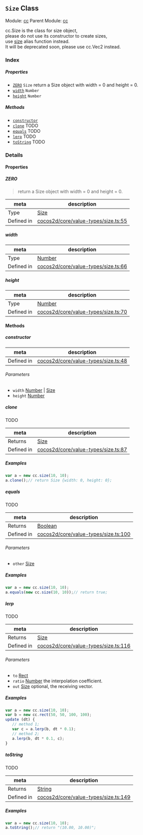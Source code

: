 ## `Size` Class



Module: [cc](../modules/cc.md)
Parent Module: [cc](../modules/cc.md)


cc.Size is the class for size object,<br/>
please do not use its constructor to create sizes,<br/>
use <a href="../modules/cc.html#method_size" class="crosslink">size</a> alias function instead.<br/>
It will be deprecated soon, please use cc.Vec2 instead.



### Index

##### Properties

  - [`ZERO`](#zero) `Size` return a Size object with width = 0 and height = 0.
  - [`width`](#width) `Number` 
  - [`height`](#height) `Number` 



##### Methods

  - [`constructor`](#constructor) 
  - [`clone`](#clone) TODO
  - [`equals`](#equals) TODO
  - [`lerp`](#lerp) TODO
  - [`toString`](#tostring) TODO



### Details


#### Properties


##### ZERO

> return a Size object with width = 0 and height = 0.

| meta | description |
|------|-------------|
| Type | <a href="../classes/Size.html" class="crosslink">Size</a> |
| Defined in | [cocos2d/core/value-types/size.ts:55](https://github.com/cocos-creator/engine/blob/ffcd52a59a8c6aae4b1d658e5006aef78c30892b/cocos2d/core/value-types/size.ts#L55) |



##### width

> 

| meta | description |
|------|-------------|
| Type | <a href="https://developer.mozilla.org/en/JavaScript/Reference/Global_Objects/Number" class="crosslink external" target="_blank">Number</a> |
| Defined in | [cocos2d/core/value-types/size.ts:66](https://github.com/cocos-creator/engine/blob/ffcd52a59a8c6aae4b1d658e5006aef78c30892b/cocos2d/core/value-types/size.ts#L66) |



##### height

> 

| meta | description |
|------|-------------|
| Type | <a href="https://developer.mozilla.org/en/JavaScript/Reference/Global_Objects/Number" class="crosslink external" target="_blank">Number</a> |
| Defined in | [cocos2d/core/value-types/size.ts:70](https://github.com/cocos-creator/engine/blob/ffcd52a59a8c6aae4b1d658e5006aef78c30892b/cocos2d/core/value-types/size.ts#L70) |






<!-- Method Block -->
#### Methods


##### constructor



| meta | description |
|------|-------------|
| Defined in | [cocos2d/core/value-types/size.ts:48](https://github.com/cocos-creator/engine/blob/ffcd52a59a8c6aae4b1d658e5006aef78c30892b/cocos2d/core/value-types/size.ts#L48) |

###### Parameters
- `width` <a href="https://developer.mozilla.org/en/JavaScript/Reference/Global_Objects/Number" class="crosslink external" target="_blank">Number</a> &#124; <a href="../classes/Size.html" class="crosslink">Size</a> 
- `height` <a href="https://developer.mozilla.org/en/JavaScript/Reference/Global_Objects/Number" class="crosslink external" target="_blank">Number</a> 


##### clone

TODO

| meta | description |
|------|-------------|
| Returns | <a href="../classes/Size.html" class="crosslink">Size</a> 
| Defined in | [cocos2d/core/value-types/size.ts:87](https://github.com/cocos-creator/engine/blob/ffcd52a59a8c6aae4b1d658e5006aef78c30892b/cocos2d/core/value-types/size.ts#L87) |


##### Examples

```js
var a = new cc.size(10, 10);
a.clone();// return Size {width: 0, height: 0};
```

##### equals

TODO

| meta | description |
|------|-------------|
| Returns | <a href="https://developer.mozilla.org/en/JavaScript/Reference/Global_Objects/Boolean" class="crosslink external" target="_blank">Boolean</a> 
| Defined in | [cocos2d/core/value-types/size.ts:100](https://github.com/cocos-creator/engine/blob/ffcd52a59a8c6aae4b1d658e5006aef78c30892b/cocos2d/core/value-types/size.ts#L100) |

###### Parameters
- `other` <a href="../classes/Size.html" class="crosslink">Size</a> 

##### Examples

```js
var a = new cc.size(10, 10);
a.equals(new cc.size(10, 10));// return true;
```

##### lerp

TODO

| meta | description |
|------|-------------|
| Returns | <a href="../classes/Size.html" class="crosslink">Size</a> 
| Defined in | [cocos2d/core/value-types/size.ts:116](https://github.com/cocos-creator/engine/blob/ffcd52a59a8c6aae4b1d658e5006aef78c30892b/cocos2d/core/value-types/size.ts#L116) |

###### Parameters
- `to` <a href="../classes/Rect.html" class="crosslink">Rect</a> 
- `ratio` <a href="https://developer.mozilla.org/en/JavaScript/Reference/Global_Objects/Number" class="crosslink external" target="_blank">Number</a> the interpolation coefficient.
- `out` <a href="../classes/Size.html" class="crosslink">Size</a> optional, the receiving vector.

##### Examples

```js
var a = new cc.size(10, 10);
var b = new cc.rect(50, 50, 100, 100);
update (dt) {
   // method 1;
   var c = a.lerp(b, dt * 0.1);
   // method 2;
   a.lerp(b, dt * 0.1, c);
}
```

##### toString

TODO

| meta | description |
|------|-------------|
| Returns | <a href="https://developer.mozilla.org/en/JavaScript/Reference/Global_Objects/String" class="crosslink external" target="_blank">String</a> 
| Defined in | [cocos2d/core/value-types/size.ts:149](https://github.com/cocos-creator/engine/blob/ffcd52a59a8c6aae4b1d658e5006aef78c30892b/cocos2d/core/value-types/size.ts#L149) |


##### Examples

```js
var a = new cc.size(10, 10);
a.toString();// return "(10.00, 10.00)";
```


